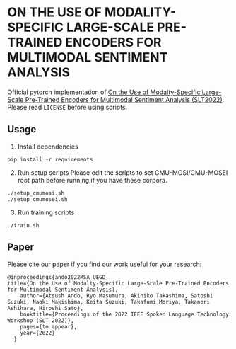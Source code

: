 # ON THE USE OF MODALITY-SPECIFIC LARGE-SCALE PRE-TRAINED ENCODERS FOR MULTIMODAL SENTIMENT ANALYSIS

Official pytorch implementation of [On the Use of Modalty-Specific Large-Scale Pre-Trained Encoders for Multimodal Sentiment Analysis (SLT2022)](https://arxiv.org/abs/xxxx.xxxxx). 
Please read `LICENSE` before using scripts.

## Usage

1. Install dependencies
```
pip install -r requirements
```
2. Run setup scripts
Please edit the scripts to set CMU-MOSI/CMU-MOSEI root path before running if you have these corpora.
```
./setup_cmumosi.sh
./setup_cmumosei.sh
```

3. Run training scripts
```
./train.sh
```


## Paper
Please cite our paper if you find our work useful for your research:

```
@inproceedings{ando2022MSA_UEGD,
title={On the Use of Modalty-Specific Large-Scale Pre-Trained Encoders for Multimodal Sentiment Analysis},
    author={Atsush Ando, Ryo Masumura, Akihiko Takashima, Satoshi Suzuki, Naoki Makishima, Keita Suzuki, Takafumi Moriya, Takanori Ashihara, Hiroshi Sato},
    booktitle={Proceedings of the 2022 IEEE Spoken Language Technology Workshop (SLT 2022)},
    pages={to appear},
    year={2022}
  }
```

